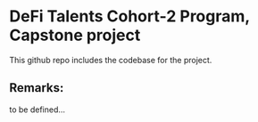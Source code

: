 # DeFi Talents Cohort-2 Program, Capstone project

This github repo includes the codebase for the project.


## Remarks:
to be defined...






